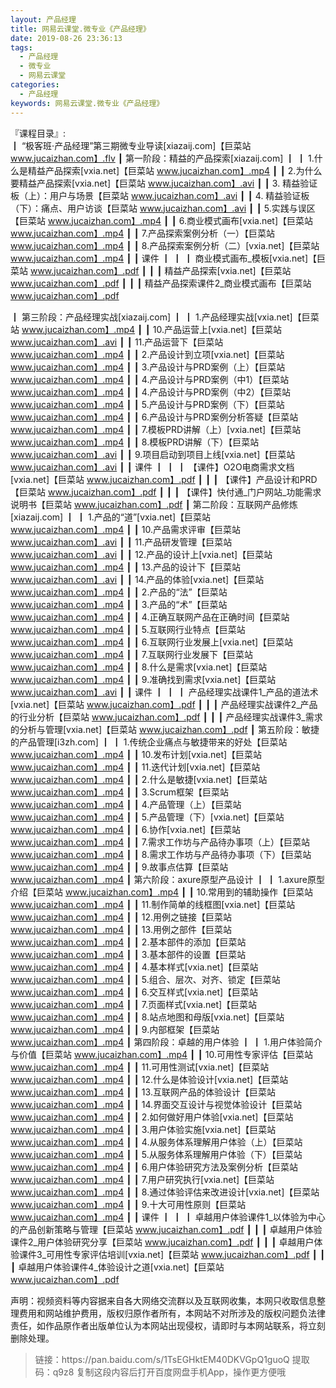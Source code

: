 ```yaml
---
layout: 产品经理
title: 网易云课堂.微专业《产品经理》
date: 2019-08-26 23:36:13
tags:
  - 产品经理
  - 微专业
  - 网易云课堂
categories:
  - 产品经理
keywords: 网易云课堂.微专业《产品经理》
---
```

『课程目录』:  
┃  “极客班·产品经理”第三期微专业导读[xiazaij.com]【巨菜站 www.jucaizhan.com】.flv
┃  第一阶段：精益的产品探索[xiazaij.com]
┃  ┃  1.什么是精益产品探索[vxia.net]【巨菜站 www.jucaizhan.com】.mp4
┃  ┃  2.为什么要精益产品探索[vxia.net]【巨菜站 www.jucaizhan.com】.avi
┃  ┃  3. 精益验证板（上）：用户与场景【巨菜站 www.jucaizhan.com】.avi
┃  ┃  4. 精益验证板（下）：痛点、用户访谈【巨菜站 www.jucaizhan.com】.avi
┃  ┃  5.实践与误区【巨菜站 www.jucaizhan.com】.mp4
┃  ┃  6.商业模式画布[vxia.net]【巨菜站 www.jucaizhan.com】.mp4
┃  ┃  7.产品探索案例分析（一）【巨菜站 www.jucaizhan.com】.mp4
┃  ┃  8.产品探索案例分析（二）[vxia.net]【巨菜站 www.jucaizhan.com】.mp4
┃  ┃  课件
┃  ┃  ┃  商业模式画布_模板[vxia.net]【巨菜站 www.jucaizhan.com】.pdf
┃  ┃  ┃  精益产品探索[vxia.net]【巨菜站 www.jucaizhan.com】.pdf
┃  ┃  ┃  精益产品探索课件2_商业模式画布【巨菜站 www.jucaizhan.com】.pdf
<!-- more --> 
┃  第三阶段：产品经理实战[xiazaij.com]
┃  ┃  1.产品经理实战[vxia.net]【巨菜站 www.jucaizhan.com】.mp4
┃  ┃  10.产品运营上[vxia.net]【巨菜站 www.jucaizhan.com】.avi
┃  ┃  11.产品运营下【巨菜站 www.jucaizhan.com】.mp4
┃  ┃  2.产品设计到立项[vxia.net]【巨菜站 www.jucaizhan.com】.mp4
┃  ┃  3.产品设计与PRD案例（上）【巨菜站 www.jucaizhan.com】.mp4
┃  ┃  4.产品设计与PRD案例（中1）【巨菜站 www.jucaizhan.com】.mp4
┃  ┃  4.产品设计与PRD案例（中2）【巨菜站 www.jucaizhan.com】.mp4
┃  ┃  5.产品设计与PRD案例（下）【巨菜站 www.jucaizhan.com】.mp4
┃  ┃  6.产品设计与PRD案例分析答疑【巨菜站 www.jucaizhan.com】.mp4
┃  ┃  7.模板PRD讲解（上）[vxia.net]【巨菜站 www.jucaizhan.com】.mp4
┃  ┃  8.模板PRD讲解（下）【巨菜站 www.jucaizhan.com】.avi
┃  ┃  9.项目启动到项目上线[vxia.net]【巨菜站 www.jucaizhan.com】.avi
┃  ┃  课件
┃  ┃  ┃  【课件】O2O电商需求文档[vxia.net]【巨菜站 www.jucaizhan.com】.pdf
┃  ┃  ┃  【课件】产品设计和PRD【巨菜站 www.jucaizhan.com】.pdf
┃  ┃  ┃  【课件】快付通_门户网站_功能需求说明书【巨菜站 www.jucaizhan.com】.pdf
┃  第二阶段：互联网产品修炼[xiazaij.com]
┃  ┃  1.产品的“道”[vxia.net]【巨菜站 www.jucaizhan.com】.mp4
┃  ┃  10.产品需求评审【巨菜站 www.jucaizhan.com】.avi
┃  ┃  11.产品研发管理【巨菜站 www.jucaizhan.com】.avi
┃  ┃  12.产品的设计上[vxia.net]【巨菜站 www.jucaizhan.com】.mp4
┃  ┃  13.产品的设计下【巨菜站 www.jucaizhan.com】.avi
┃  ┃  14.产品的体验[vxia.net]【巨菜站 www.jucaizhan.com】.mp4
┃  ┃  2.产品的“法”【巨菜站 www.jucaizhan.com】.mp4
┃  ┃  3.产品的“术”【巨菜站 www.jucaizhan.com】.mp4
┃  ┃  4.正确互联网产品在正确时间【巨菜站 www.jucaizhan.com】.mp4
┃  ┃  5.互联网行业特点【巨菜站 www.jucaizhan.com】.mp4
┃  ┃  6.互联网行业发展上[vxia.net]【巨菜站 www.jucaizhan.com】.mp4
┃  ┃  7.互联网行业发展下【巨菜站 www.jucaizhan.com】.mp4
┃  ┃  8.什么是需求[vxia.net]【巨菜站 www.jucaizhan.com】.mp4
┃  ┃  9.准确找到需求[vxia.net]【巨菜站 www.jucaizhan.com】.avi
┃  ┃  课件
┃  ┃  ┃  产品经理实战课件1_产品的道法术[vxia.net]【巨菜站 www.jucaizhan.com】.pdf
┃  ┃  ┃  产品经理实战课件2_产品的行业分析【巨菜站 www.jucaizhan.com】.pdf
┃  ┃  ┃  产品经理实战课件3_需求的分析与管理[vxia.net]【巨菜站 www.jucaizhan.com】.pdf
┃  第五阶段：敏捷的产品管理[i3zh.com]
┃  ┃  1.传统企业痛点与敏捷带来的好处【巨菜站 www.jucaizhan.com】.mp4
┃  ┃  10.发布计划[vxia.net]【巨菜站 www.jucaizhan.com】.mp4
┃  ┃  11.迭代计划[vxia.net]【巨菜站 www.jucaizhan.com】.mp4
┃  ┃  2.什么是敏捷[vxia.net]【巨菜站 www.jucaizhan.com】.mp4
┃  ┃  3.Scrum框架【巨菜站 www.jucaizhan.com】.mp4
┃  ┃  4.产品管理（上）【巨菜站 www.jucaizhan.com】.mp4
┃  ┃  5.产品管理（下）[vxia.net]【巨菜站 www.jucaizhan.com】.mp4
┃  ┃  6.协作[vxia.net]【巨菜站 www.jucaizhan.com】.mp4
┃  ┃  7.需求工作坊与产品待办事项（上）【巨菜站 www.jucaizhan.com】.mp4
┃  ┃  8.需求工作坊与产品待办事项（下）【巨菜站 www.jucaizhan.com】.mp4
┃  ┃  9.故事点估算【巨菜站 www.jucaizhan.com】.mp4
┃  第六阶段：axure原型产品设计
┃  ┃  1.axure原型介绍【巨菜站 www.jucaizhan.com】.mp4
┃  ┃  10.常用到的辅助操作【巨菜站 www.jucaizhan.com】.mp4
┃  ┃  11.制作简单的线框图[vxia.net]【巨菜站 www.jucaizhan.com】.mp4
┃  ┃  12.用例之链接【巨菜站 www.jucaizhan.com】.mp4
┃  ┃  13.用例之部件【巨菜站 www.jucaizhan.com】.mp4
┃  ┃  2.基本部件的添加【巨菜站 www.jucaizhan.com】.mp4
┃  ┃  3.基本部件的设置【巨菜站 www.jucaizhan.com】.mp4
┃  ┃  4.基本样式[vxia.net]【巨菜站 www.jucaizhan.com】.mp4
┃  ┃  5.组合、层次、对齐、锁定【巨菜站 www.jucaizhan.com】.mp4
┃  ┃  6.交互样式[vxia.net]【巨菜站 www.jucaizhan.com】.mp4
┃  ┃  7.页面样式[vxia.net]【巨菜站 www.jucaizhan.com】.mp4
┃  ┃  8.站点地图和母版[vxia.net]【巨菜站 www.jucaizhan.com】.mp4
┃  ┃  9.内部框架【巨菜站 www.jucaizhan.com】.mp4
┃  第四阶段：卓越的用户体验
┃  ┃  1.用户体验简介与价值【巨菜站 www.jucaizhan.com】.mp4
┃  ┃  10.可用性专家评估【巨菜站 www.jucaizhan.com】.mp4
┃  ┃  11.可用性测试[vxia.net]【巨菜站 www.jucaizhan.com】.mp4
┃  ┃  12.什么是体验设计[vxia.net]【巨菜站 www.jucaizhan.com】.mp4
┃  ┃  13.互联网产品的体验设计【巨菜站 www.jucaizhan.com】.mp4
┃  ┃  14.界面交互设计与视觉体验设计【巨菜站 www.jucaizhan.com】.mp4
┃  ┃  2.如何做好用户体验[vxia.net]【巨菜站 www.jucaizhan.com】.mp4
┃  ┃  3.用户体验实施[vxia.net]【巨菜站 www.jucaizhan.com】.mp4
┃  ┃  4.从服务体系理解用户体验（上）【巨菜站 www.jucaizhan.com】.mp4
┃  ┃  5.从服务体系理解用户体验（下）【巨菜站 www.jucaizhan.com】.mp4
┃  ┃  6.用户体验研究方法及案例分析【巨菜站 www.jucaizhan.com】.mp4
┃  ┃  7.用户研究执行[vxia.net]【巨菜站 www.jucaizhan.com】.mp4
┃  ┃  8.通过体验评估来改进设计[vxia.net]【巨菜站 www.jucaizhan.com】.mp4
┃  ┃  9.十大可用性原则【巨菜站 www.jucaizhan.com】.mp4
┃  ┃  课件
┃  ┃  ┃  卓越用户体验课件1_以体验为中心的产品创新策略与管理【巨菜站 www.jucaizhan.com】.pdf
┃  ┃  ┃  卓越用户体验课件2_用户体验研究分享【巨菜站 www.jucaizhan.com】.pdf
┃  ┃  ┃  卓越用户体验课件3_可用性专家评估培训[vxia.net]【巨菜站 www.jucaizhan.com】.pdf
┃  ┃  ┃  卓越用户体验课件4_体验设计之道[vxia.net]【巨菜站 www.jucaizhan.com】.pdf
<div class="post-copyright">
    <div class="post-copyright__author">
      <span class="post-copyright-meta">声明：视频资料等内容据来自各大网络交流群以及互联网收集，本网只收取信息整理费用和网站维护费用，版权归原作者所有，本网站不对所涉及的版权问题负法律责任，如作品原作者出版单位认为本网站出现侵权，请即时与本网站联系，将立刻删除处理。 </span>
    </div>
</div>

<blockquote class="blockquote-center">
链接：https://pan.baidu.com/s/1TsEGHktEM40DKVGpQ1guoQ 
提取码：q9z8 
复制这段内容后打开百度网盘手机App，操作更方便哦
</blockquote>

